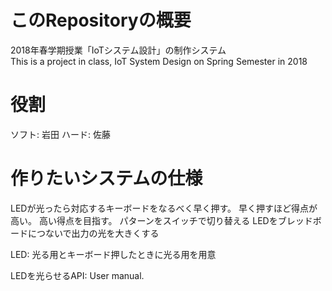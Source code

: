 # このRepositoryの概要
2018年春学期授業「IoTシステム設計」の制作システム  
This is a project in class, IoT System Design on Spring Semester in 2018

# 役割
ソフト: 岩田
ハード: 佐藤

# 作りたいシステムの仕様
LEDが光ったら対応するキーボードをなるべく早く押す。
早く押すほど得点が高い。
高い得点を目指す。
パターンをスイッチで切り替える
LEDをブレッドボードにつないで出力の光を大きくする

LED: 光る用とキーボード押したときに光る用を用意

LEDを光らせるAPI: User manual.
